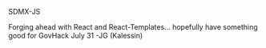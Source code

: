SDMX-JS

Forging ahead with React and React-Templates...
hopefully have something good for GovHack July 31
-JG (Kalessin)

